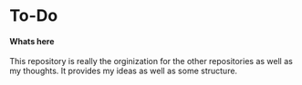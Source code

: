 # To-Do


#### Whats here
This repository is really the orginization for the other repositories as well as my thoughts. It provides my ideas as well as some structure.
